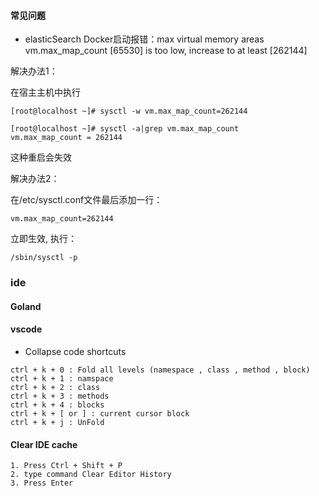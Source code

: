 #### 常见问题

- elasticSearch Docker启动报错：max virtual memory areas vm.max_map_count [65530] is too low, increase to at least [262144]

解决办法1：

在宿主主机中执行

```
[root@localhost ~]# sysctl -w vm.max_map_count=262144
```

```
[root@localhost ~]# sysctl -a|grep vm.max_map_count
vm.max_map_count = 262144
```

这种重启会失效

解决办法2：

在/etc/sysctl.conf文件最后添加一行：

```
vm.max_map_count=262144
```
立即生效, 执行：

```
/sbin/sysctl -p
```

### ide

#### Goland

#### vscode

- Collapse code shortcuts
```
ctrl + k + 0 : Fold all levels (namespace , class , method , block)
ctrl + k + 1 : namspace
ctrl + k + 2 : class
ctrl + k + 3 : methods
ctrl + k + 4 : blocks
ctrl + k + [ or ] : current cursor block
ctrl + k + j : UnFold
```

#### Clear IDE cache

```
1. Press Ctrl + Shift + P
2. type command Clear Editor History
3. Press Enter
```
